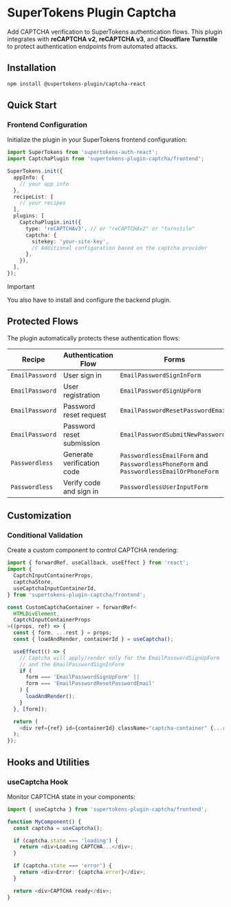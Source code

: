 # SuperTokens Plugin Captcha

Add CAPTCHA verification to SuperTokens authentication flows.
This plugin integrates with **reCAPTCHA v2**, **reCAPTCHA v3**, and **Cloudflare Turnstile** to protect authentication endpoints from automated attacks.

## Installation

```bash
npm install @supertokens-plugin/captcha-react
```

## Quick Start

### Frontend Configuration

Initialize the plugin in your SuperTokens frontend configuration:

```typescript
import SuperTokens from 'supertokens-auth-react';
import CaptchaPlugin from 'supertokens-plugin-captcha/frontend';

SuperTokens.init({
  appInfo: {
    // your app info
  },
  recipeList: [
    // your recipes
  ],
  plugins: [
    CaptchaPlugin.init({
      type: 'reCAPTCHAv3', // or "reCAPTCHAv2" or "turnstile"
      captcha: {
        sitekey: 'your-site-key',
        // Additional configuration based on the captcha provider
      },
    }),
  ],
});
```

> [!IMPORTANT]  
> You also have to install and configure the backend plugin.

## Protected Flows

The plugin automatically protects these authentication flows:

| Recipe          | Authentication Flow        | Forms                                                                                  | Pre-API Hook Action         |
| --------------- | -------------------------- | -------------------------------------------------------------------------------------- | --------------------------- |
| `EmailPassword` | User sign in               | `EmailPasswordSignInForm`                                                              | `EMAIL_PASSWORD_SIGN_IN`    |
| `EmailPassword` | User registration          | `EmailPasswordSignUpForm`                                                              | `EMAIL_PASSWORD_SIGN_UP`    |
| `EmailPassword` | Password reset request     | `EmailPasswordResetPasswordEmail`                                                      | `SEND_RESET_PASSWORD_EMAIL` |
| `EmailPassword` | Password reset submission  | `EmailPasswordSubmitNewPassword`                                                       | `SUBMIT_NEW_PASSWORD`       |
| `Passwordless`  | Generate verification code | `PasswordlessEmailForm` and `PasswordlessPhoneForm` and `PasswordlessEmailOrPhoneForm` | `PASSWORDLESS_CREATE_CODE`  |
| `Passwordless`  | Verify code and sign in    | `PasswordlessUserInputForm`                                                            | `PASSWORDLESS_CONSUME_CODE` |

## Customization

### Conditional Validation

Create a custom component to control CAPTCHA rendering:

```typescript
import { forwardRef, useCallback, useEffect } from 'react';
import {
  CaptchInputContainerProps,
  captchaStore,
  useCaptchaInputContainerId,
} from 'supertokens-plugin-captcha/frontend';

const CustomCaptchaContainer = forwardRef<
  HTMLDivElement,
  CaptchInputContainerProps
>((props, ref) => {
  const { form, ...rest } = props;
  const { loadAndRender, containerId } = useCaptcha();

  useEffect(() => {
    // Captcha will apply/render only for the EmailPasswordSignUpForm
    // and the EmailPasswordSignInForm
    if (
      form === 'EmailPasswordSignUpForm' ||
      form === 'EmailPasswordResetPasswordEmail'
    ) {
      loadAndRender();
    }
  }, [form]);

  return (
    <div ref={ref} id={containerId} className="captcha-container" {...rest} />
  );
});
```

## Hooks and Utilities

### useCaptcha Hook

Monitor CAPTCHA state in your components:

```typescript
import { useCaptcha } from 'supertokens-plugin-captcha/frontend';

function MyComponent() {
  const captcha = useCaptcha();

  if (captcha.state === 'loading') {
    return <div>Loading CAPTCHA...</div>;
  }

  if (captcha.state === 'error') {
    return <div>Error: {captcha.error}</div>;
  }

  return <div>CAPTCHA ready</div>;
}
```
